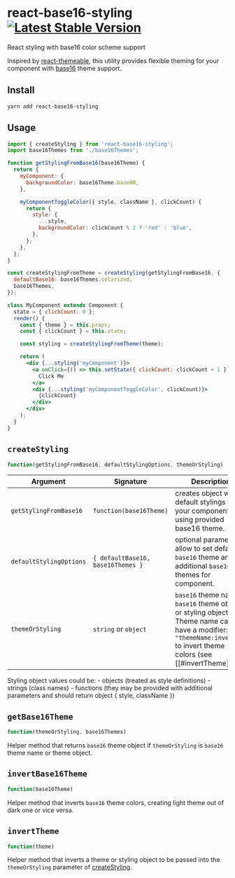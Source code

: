 # react-base16-styling [![Latest Stable Version](https://img.shields.io/npm/v/react-base16-styling.svg)](https://www.npmjs.com/package/react-base16-styling)

React styling with base16 color scheme support

Inspired by [react-themeable](https://github.com/markdalgleish/react-themeable), this utility provides flexible theming for your component with [base16](https://github.com/chriskempson/base16) theme support.

## Install

```
yarn add react-base16-styling
```

## Usage

```jsx
import { createStyling } from 'react-base16-styling';
import base16Themes from './base16Themes';

function getStylingFromBase16(base16Theme) {
  return {
    myComponent: {
      backgroundColor: base16Theme.base00,
    },

    myComponentToggleColor({ style, className }, clickCount) {
      return {
        style: {
          ...style,
          backgroundColor: clickCount % 2 ? 'red' : 'blue',
        },
      };
    },
  };
}

const createStylingFromTheme = createStyling(getStylingFromBase16, {
  defaultBase16: base16Themes.solarized,
  base16Themes,
});

class MyComponent extends Component {
  state = { clickCount: 0 };
  render() {
    const { theme } = this.props;
    const { clickCount } = this.state;

    const styling = createStylingFromTheme(theme);

    return (
      <div {...styling('myComponent')}>
        <a onClick={() => this.setState({ clickCount: clickCount + 1 })}>
          Click Me
        </a>
        <div {...styling('myComponentToggleColor', clickCount)}>
          {clickCount}
        </div>
      </div>
    );
  }
}
```

## `createStyling`

```js
function(getStylingFromBase16, defaultStylingOptions, themeOrStyling)
```

| Argument                | Signature                         | Description                                                                                                                                                        |
| ----------------------- | --------------------------------- | ------------------------------------------------------------------------------------------------------------------------------------------------------------------ |
| `getStylingFromBase16`  | `function(base16Theme)`           | creates object with default stylings for your component, using provided base16 theme.                                                                              |
| `defaultStylingOptions` | `{ defaultBase16, base16Themes }` | optional parameters, allow to set default `base16` theme and additional `base16` themes for component.                                                             |
| `themeOrStyling`        | `string` or `object`              | `base16` theme name, `base16` theme object or styling object. Theme name can have a modifier: `"themeName:inverted"` to invert theme colors (see [[#invertTheme]]) |

Styling object values could be: - objects (treated as style definitions) - strings (class names) - functions (they may be provided with additional parameters and should return object { style, className })

## `getBase16Theme`

```js
function(themeOrStyling, base16Themes)
```

Helper method that returns `base16` theme object if `themeOrStyling` is `base16` theme name or theme object.

## `invertBase16Theme`

```js
function(base16Theme)
```

Helper method that inverts `base16` theme colors, creating light theme out of dark one or vice versa.

## `invertTheme`

```js
function(theme)
```

Helper method that inverts a theme or styling object to be passed into the `themeOrStyling` parameter of [createStyling](#createstyling).
